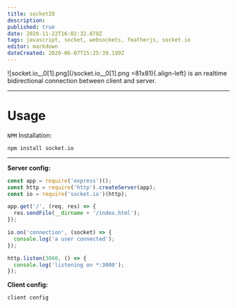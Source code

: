 ```yaml
---
title: socketIO
description: 
published: true
date: 2020-11-22T16:02:32.878Z
tags: javascript, socket, websockets, featherjs, socket.io
editor: markdown
dateCreated: 2020-06-07T15:25:39.199Z
---
```


![socket.io__0[1].png](/socket.io__0[1].png =81x81){.align-left}
is an realtime bidirectional connection between client and server.

---
# Usage

`NPM` Installation:
```
npm install socket.io
```
---
**Server config:**
```js
const app = require('express')();
const http = require('http').createServer(app);
const io = require('socket.io')(http);

app.get('/', (req, res) => {
  res.sendFile(__dirname + '/index.html');
});

io.on('connection', (socket) => {
  console.log('a user connected');
});

http.listen(3000, () => {
  console.log('listening on *:3000');
});
```

**Client config:**
```js
client config
```
